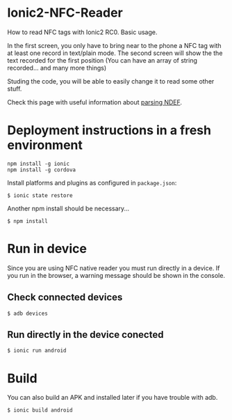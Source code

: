 # Ionic2-NFC-Reader
How to read NFC tags with Ionic2 RC0. Basic usage.

In the first screen, you only have to bring near to the phone a NFC tag with at least one record in text/plain mode.
The second screen will show the the text recorded for the first position (You can have an array of string recorded... and many more things)

Studing the code, you will be able to easily change it to read some other stuff.

Check this page with useful information about [parsing NDEF](http://nfcpy.readthedocs.io/en/latest/topics/ndef.html#parsing-ndef).

# Deployment instructions in a fresh environment #
```
npm install -g ionic
npm install -g cordova
```

Install platforms and plugins as configured in `package.json`:
```
$ ionic state restore
```

Another npm install should be necessary...
```
$ npm install
```

# Run in device
Since you are using NFC native reader you must run directly in a device. If you run in the browser, a warning message should be shown in the console.

## Check connected devices
```
$ adb devices
```
## Run directly in the device conected
```
$ ionic run android
```
# Build
You can also build an APK and installed later if you have trouble with adb.
```
$ ionic build android
```
